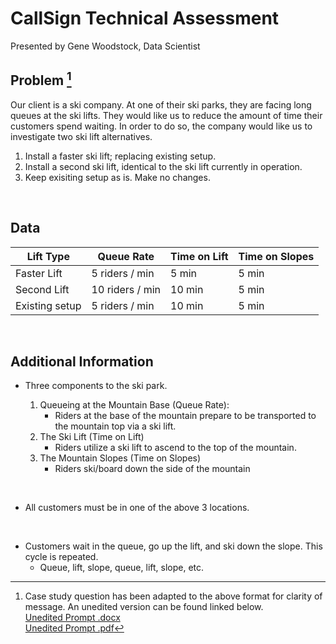 # CallSign Technical Assessment
Presented by Gene Woodstock, Data Scientist

## Problem [^bignote]
Our client is a ski company. At one of their ski parks, they are facing long queues at the ski lifts. They would like us to reduce the amount of time their customers spend waiting. In order to do so, the company would like us to investigate two ski lift alternatives.

1.	Install a faster ski lift; replacing existing setup.
2.	Install a second ski lift, identical to the ski lift currently in operation.
3.  Keep exisiting setup as is. Make no changes.

<br>

## Data
| Lift Type      | Queue Rate      | Time on Lift | Time on Slopes |
| -------------- | --------------- | ------------ | -------------- |
| Faster Lift    | 5 riders / min  | 5 min        | 5 min          |
| Second Lift    | 10 riders / min | 10 min       | 5 min          |
| Existing setup | 5 riders / min  | 10 min       | 5 min          |

<br>

## Additional Information

-  Three components to the ski park.

    1. Queueing at the Mountain Base (Queue Rate):
        - Riders at the base of the mountain prepare to be transported to the mountain top via a ski lift.
    2. The Ski Lift (Time on Lift)
        - Riders utilize a ski lift to ascend to the top of the mountain.
    3. The Mountain Slopes (Time on Slopes)
        - Riders ski/board down the side of the mountain

<br>

- All customers must be in one of the above 3 locations.

<br>

- Customers wait in the queue, go up the lift, and ski down the slope. This cycle is repeated.
    - Queue, lift, slope, queue, lift, slope, etc.


[^bignote]: Case study question has been adapted to the above format for clarity of message. An unedited version can be found linked below. \
[Unedited Prompt .docx](./Original_Case_Study_Question.docx) \
[Unedited Prompt .pdf](./Original_Case_Study_Question.pdf)